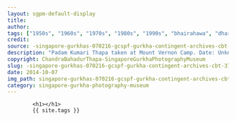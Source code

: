 ```yaml
---
layout: sgpm-default-display
title: 
author: 
tags: ["1950s", "1960s", "1970s", "1980s", "1990s", "bhairahawa", "dharan", "gurkhas", "kathmandu", "nepal", "pokhara", "singapore", "singapore gurkha archive", "singapore gurkha old photographs", "singapore gurkha photography museum", "singapore gurkhas"]
credit: 
source: -singapore-gurkhas-070216-gcspf-gurkha-contingent-archives-cbt-37
description: "Padam Kumari Thapa taken at Mount Vernon Camp. Date: Unknown."
copyright: ChandraBahadurThapa-SingaporeGurkhaPhotographyMuseum
slug: -singapore-gurkhas-070216-gcspf-gurkha-contingent-archives-cbt-37
date: 2014-10-07
img_path: singapore-gurkhas-070216-gcspf-gurkha-contingent-archives-cbt-37.jpg
category: singapore-gurkha-photography-museum
---
```

	 		

	 		<h1></h1>
	 		{{ site.tags }}
	 		

